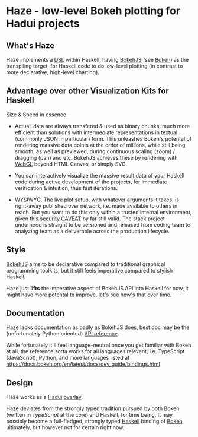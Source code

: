 # Haze - low-level Bokeh plotting for Hadui projects

## What's Haze

Haze implements a
[DSL](https://en.wikipedia.org/wiki/Domain-specific_language)
within Haskell, having
[BokehJS](https://docs.bokeh.org/en/latest/docs/dev_guide/bokehjs.html)
(see [Bokeh](https://bokeh.org))
as the transpiling target, for Haskell code to do low-level
plotting (in contrast to more declarative, high-level charting).

## Advantage over other Visualization Kits for Haskell

Size & Speed in essence.

- Actuall data are always transfered & used as binary chunks, much more
  efficient than solutions with intermediate representations in textual
  (commonly JSON in particular) form. This unleashes Bokeh's potental
  of rendering massive data points at the order of millions, while still
  being smooth, as well as previewed, during continuous scaling (zoom) /
  dragging (pan) and etc. BokehJS achieves these by rendering with
  [WebGL](https://www.khronos.org/webgl/) beyond HTML Canvas, or simply
  SVG.

- You can interactively visualize the massive result data of your
  Haskell code during active development of the projects, for immediate
  verification & intuition, thus fast iterations.

- [WYSIWYG](https://en.wikipedia.org/wiki/WYSIWYG). The live plot setup,
  with whatever arguments it takes, is right-away published over network,
  i.e. made available to others in reach.
  But you want to do this only within a trusted internal environment,
  given this
  [security CAVEAT](https://github.com/complyue/hadui/issues/3)
  by far still valid.
  The stack project underhood is straight to be versioned and released
  from coding team to analyzing team as a deliverable across the
  production lifecycle.

## Style

[BokehJS](https://docs.bokeh.org/en/latest/docs/user_guide/bokehjs.html)
aims to be declarative compared to traditional graphical programming
toolkits, but it still feels imperative compared to stylish Haskell.

Haze just **lifts** the imperative aspect of BokehJS API into Haskell
for now, it might have more potental to improve, let's see how's that
over time.

## Documentation

Haze lacks documentation as badly as BokehJS does, best doc may be the
(unfortunately Python oriented)
[API reference](https://docs.bokeh.org/en/latest/docs/reference.html).

While fortunately it'll feel language-neutral once you get familiar
with Bokeh at all, the reference sorta works for all languages relevant,
i.e. TypeScript (JavaScript), Python, and more languages listed at
https://docs.bokeh.org/en/latest/docs/dev_guide/bindings.html

## Design

Haze works as a
[Hadui](https://github.com/complyue/hadui)
[overlay](https://github.com/complyue/hadui/wiki/OverlayPackage).

Haze deviates from the strongly typed tradition pursued by both Bokeh
(written in _TypeScript_ at the core) and Haskell, for time being.
It may possibly become a full-fledged, strongly typed
[Haskell](https://www.haskell.org/) binding of [Bokeh](https://bokeh.org)
ultimately, but however not for certain right now.
